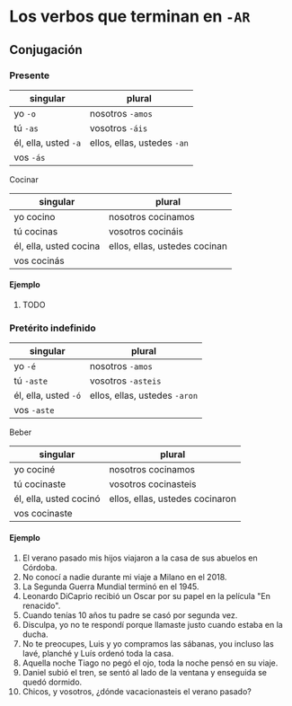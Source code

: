 # Los verbos que terminan en `-AR`

## Conjugación

### Presente

| singular             | plural                      |
|----------------------|-----------------------------|
| yo `-o`              | nosotros `-amos`            |
| tú `-as`             | vosotros `-áis`             |
| él, ella, usted `-a` | ellos, ellas, ustedes `-an` |
| vos `-ás`            |                             |

Cocinar

| singular               | plural                        |
|------------------------|-------------------------------|
| yo cocino              | nosotros cocinamos            |
| tú cocinas             | vosotros cocináis             |
| él, ella, usted cocina | ellos, ellas, ustedes cocinan |
| vos cocinás            |                               |

#### Ejemplo

1. TODO

### Pretérito indefinido

| singular             | plural                        |
|----------------------|-------------------------------|
| yo `-é`              | nosotros `-amos`              |
| tú `-aste`           | vosotros `-asteis`            |
| él, ella, usted `-ó` | ellos, ellas, ustedes `-aron` |
| vos `-aste`          |                               |

Beber

| singular               | plural                          |
|------------------------|---------------------------------|
| yo cociné              | nosotros cocinamos              |
| tú cocinaste           | vosotros cocinasteis            |
| él, ella, usted cocinó | ellos, ellas, ustedes cocinaron |
| vos cocinaste          |                                 |

#### Ejemplo

1. El verano pasado mis hijos viajaron a la casa de sus abuelos en Córdoba.
2. No conocí a nadie durante mi viaje a Milano en el 2018.
3. La Segunda Guerra Mundial terminó en el 1945.
4. Leonardo DiCaprio recibió un Oscar por su papel en la película "En renacido".
5. Cuando tenías 10 años tu padre se casó por segunda vez.
6. Disculpa, yo no te respondí porque llamaste justo cuando estaba en la ducha.
7. No te preocupes, Luis y yo compramos las sábanas, you incluso las lavé, planché y Luís ordenó toda la casa.
8. Aquella noche Tiago no pegó el ojo, toda la noche pensó en su viaje.
9. Daniel subió el tren, se sentó al lado de la ventana y enseguida se quedó dormido.
10. Chicos, y vosotros, ¿dónde vacacionasteis el verano pasado?